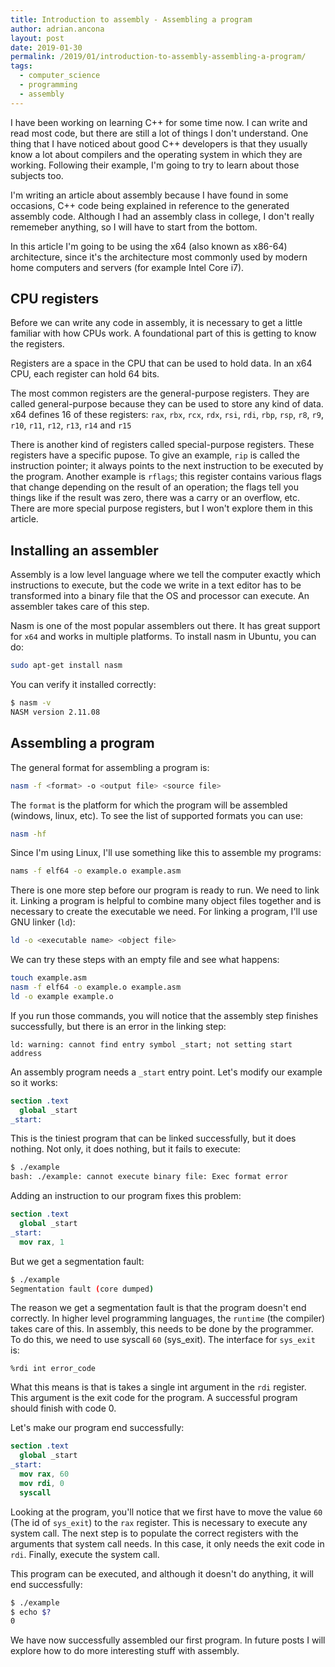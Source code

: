 ```yaml
---
title: Introduction to assembly - Assembling a program
author: adrian.ancona
layout: post
date: 2019-01-30
permalink: /2019/01/introduction-to-assembly-assembling-a-program/
tags:
  - computer_science
  - programming
  - assembly
---
```



I have been working on learning C++ for some time now. I can write and read most code, but there are still a lot of things I don't understand. One thing that I have noticed about good C++ developers is that they usually know a lot about compilers and the operating system in which they are working. Following their example, I'm going to try to learn about those subjects too.

I'm writing an article about assembly because I have found in some occasions, C++ code being explained in reference to the generated assembly code. Although I had an assembly class in college, I don't really rememeber anything, so I will have to start from the bottom.

In this article I'm going to be using the x64 (also known as x86-64) architecture, since it's the architecture most commonly used by modern home computers and servers (for example Intel Core i7).

<!--more-->

## CPU registers

Before we can write any code in assembly, it is necessary to get a little familiar with how CPUs work. A foundational part of this is getting to know the registers.

Registers are a space in the CPU that can be used to hold data. In an x64 CPU, each register can hold 64 bits.

The most common registers are the general-purpose registers. They are called general-purpose because they can be used to store any kind of data. x64 defines 16 of these registers: `rax`, `rbx`, `rcx`, `rdx`, `rsi`, `rdi`, `rbp`, `rsp`, `r8`, `r9`, `r10`, `r11`, `r12`, `r13`, `r14` and `r15`

There is another kind of registers called special-purpose registers. These registers have a specific pupose. To give an example, `rip` is called the instruction pointer; it always points to the next instruction to be executed by the program. Another example is `rflags`; this register contains various flags that change depending on the result of an operation; the flags tell you things like if the result was zero, there was a carry or an overflow, etc. There are more special purpose registers, but I won't explore them in this article.

## Installing an assembler

Assembly is a low level language where we tell the computer exactly which instructions to execute, but the code we write in a text editor has to be transformed into a binary file that the OS and processor can execute. An assembler takes care of this step.

Nasm is one of the most popular assemblers out there. It has great support for `x64` and works in multiple platforms. To install nasm in Ubuntu, you can do:

```bash
sudo apt-get install nasm
```

You can verify it installed correctly:

```bash
$ nasm -v
NASM version 2.11.08
```

## Assembling a program

The general format for assembling a program is:

```bash
nasm -f <format> -o <output file> <source file>
```

The `format` is the platform for which the program will be assembled (windows, linux, etc). To see the list of supported formats you can use:

```bash
nasm -hf
```

Since I'm using Linux, I'll use something like this to assemble my programs:

```bash
nams -f elf64 -o example.o example.asm
```

There is one more step before our program is ready to run. We need to link it. Linking a program is helpful to combine many object files together and is necessary to create the executable we need. For linking a program, I'll use GNU linker (`ld`):

```bash
ld -o <executable name> <object file>
```

We can try these steps with an empty file and see what happens:

```bash
touch example.asm
nasm -f elf64 -o example.o example.asm
ld -o example example.o
```

If you run those commands, you will notice that the assembly step finishes successfully, but there is an error in the linking step:

```
ld: warning: cannot find entry symbol _start; not setting start address
```

An assembly program needs a `_start` entry point. Let's modify our example so it works:

```nasm
section .text
  global _start
_start:
```

This is the tiniest program that can be linked successfully, but it does nothing. Not only, it does nothing, but it fails to execute:

```bash
$ ./example
bash: ./example: cannot execute binary file: Exec format error
```

Adding an instruction to our program fixes this problem:

```nasm
section .text
  global _start
_start:
  mov rax, 1
```

But we get a segmentation fault:

```bash
$ ./example
Segmentation fault (core dumped)
```

The reason we get a segmentation fault is that the program doesn't end correctly. In higher level programming languages, the `runtime` (the compiler) takes care of this. In assembly, this needs to be done by the programmer. To do this, we need to use syscall `60` (sys_exit). The interface for `sys_exit` is:

```
%rdi int error_code
```

What this means is that is takes a single int argument in the `rdi` register. This argument is the exit code for the program. A successful program should finish with code 0.

Let's make our program end successfully:

```nasm
section .text
  global _start
_start:
  mov rax, 60
  mov rdi, 0
  syscall
```

Looking at the program, you'll notice that we first have to move the value `60` (The id of `sys_exit`) to the `rax` register. This is necessary to execute any system call. The next step is to populate the correct registers with the arguments that system call needs. In this case, it only needs the exit code in `rdi`. Finally, execute the system call.

This program can be executed, and although it doesn't do anything, it will end successfully:

```bash
$ ./example
$ echo $?
0
```

We have now successfully assembled our first program. In future posts I will explore how to do more interesting stuff with assembly.
